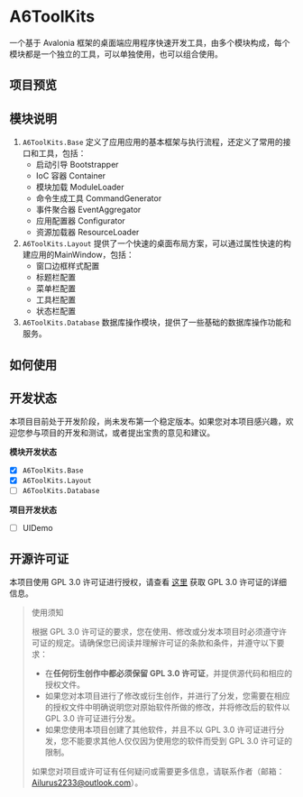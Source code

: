 # A6ToolKits

一个基于 Avalonia 框架的桌面端应用程序快速开发工具，由多个模块构成，每个模块都是一个独立的工具，可以单独使用，也可以组合使用。

## 项目预览

## 模块说明

1. `A6ToolKits.Base` 定义了应用应用的基本框架与执行流程，还定义了常用的接口和工具，包括：
   - 启动引导 Bootstrapper
   - IoC 容器 Container
   - 模块加载 ModuleLoader
   - 命令生成工具 CommandGenerator
   - 事件聚合器 EventAggregator
   - 应用配置器 Configurator
   - 资源加载器 ResourceLoader 
2. `A6ToolKits.Layout` 提供了一个快速的桌面布局方案，可以通过属性快速的构建应用的MainWindow，包括：
    - 窗口边框样式配置
    - 标题栏配置
    - 菜单栏配置
    - 工具栏配置
    - 状态栏配置
4. `A6ToolKits.Database` 数据库操作模块，提供了一些基础的数据库操作功能和服务。

## 如何使用


## 开发状态

本项目目前处于开发阶段，尚未发布第一个稳定版本。如果您对本项目感兴趣，欢迎您参与项目的开发和测试，或者提出宝贵的意见和建议。

**模块开发状态** 

- [x] `A6ToolKits.Base`
- [x] `A6ToolKits.Layout`
- [ ] `A6ToolKits.Database`

**项目开发状态**
- [ ] UIDemo

## 开源许可证

本项目使用 GPL 3.0 许可证进行授权，请查看 [这里](https://www.gnu.org/licenses/gpl-3.0.html) 获取 GPL 3.0 许可证的详细信息。

> 使用须知
>
> 根据 GPL 3.0 许可证的要求，您在使用、修改或分发本项目时必须遵守许可证的规定。请确保您已阅读并理解许可证的条款和条件，并遵守以下要求：
>
> - 在**任何衍生创作中都必须保留 GPL 3.0 许可证**，并提供源代码和相应的授权文件。
> - 如果您对本项目进行了修改或衍生创作，并进行了分发，您需要在相应的授权文件中明确说明您对原始软件所做的修改，并将修改后的软件以
    GPL 3.0 许可证进行分发。
> - 如果您使用本项目创建了其他软件，并且不以 GPL 3.0 许可证进行分发，您不能要求其他人仅仅因为使用您的软件而受到 GPL 3.0
    许可证的限制。
>
> 如果您对项目或许可证有任何疑问或需要更多信息，请联系作者（邮箱：[Ailurus2233@outlook.com](mailto:ailusu2233@outlook.com)）。
